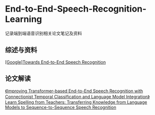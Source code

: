 # End-to-End-Speech-Recognition-Learning
记录端到端语音识别相关论文笔记及资料

## 综述与资料
[[Google]Towards End-to-End Speech Recognition](https://github.com/zyascend/End-to-End-Speech-Recognition-Learning/blob/master/Abstract/%5BGoogle%5DTowards%20End-to-End%20Speech%20Recognition.md)

## 论文解读
[《Improving Transformer-based End-to-End Speech Recognition with Connectionist Temporal Classification and Language Model Integration》](https://github.com/zyascend/End-to-End-Speech-Recognition-Learning/blob/master/Papers/atention-ctc-lm.md)
[Learn Spelling from Teachers: Transferring Knowledge from Language
Models to Sequence-to-Sequence Speech Recognition](https://github.com/zyascend/End-to-End-Speech-Recognition-Learning/blob/master/Papers/Learn%20Spelling%20from%20Teachers.md)
